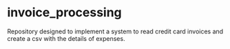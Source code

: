 # invoice_processing
Repository designed to implement a system to read credit card invoices and create a csv with the details of expenses.
